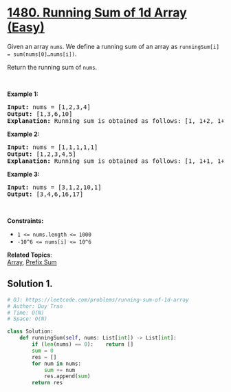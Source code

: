 # [1480. Running Sum of 1d Array (Easy)](https://leetcode.com/problems/running-sum-of-1d-array)

<p>Given an array <code>nums</code>. We define a running sum of an array as&nbsp;<code>runningSum[i] = sum(nums[0]&hellip;nums[i])</code>.</p>

<p>Return the running sum of <code>nums</code>.</p>

<p>&nbsp;</p>
<p><strong class="example">Example 1:</strong></p>

<pre>
<strong>Input:</strong> nums = [1,2,3,4]
<strong>Output:</strong> [1,3,6,10]
<strong>Explanation:</strong> Running sum is obtained as follows: [1, 1+2, 1+2+3, 1+2+3+4].</pre>

<p><strong class="example">Example 2:</strong></p>

<pre>
<strong>Input:</strong> nums = [1,1,1,1,1]
<strong>Output:</strong> [1,2,3,4,5]
<strong>Explanation:</strong> Running sum is obtained as follows: [1, 1+1, 1+1+1, 1+1+1+1, 1+1+1+1+1].</pre>

<p><strong class="example">Example 3:</strong></p>

<pre>
<strong>Input:</strong> nums = [3,1,2,10,1]
<strong>Output:</strong> [3,4,6,16,17]
</pre>

<p>&nbsp;</p>
<p><strong>Constraints:</strong></p>

<ul>
	<li><code>1 &lt;= nums.length &lt;= 1000</code></li>
	<li><code>-10^6&nbsp;&lt;= nums[i] &lt;=&nbsp;10^6</code></li>
</ul>

**Related Topics**:  
[Array](https://leetcode.com/tag/array), [Prefix Sum](https://leetcode.com/tag/prefix-sum)

## Solution 1.

```py
# OJ: https://leetcode.com/problems/running-sum-of-1d-array
# Author: Duy Tran
# Time: O(N)
# Space: O(N)

class Solution:
    def runningSum(self, nums: List[int]) -> List[int]:
        if (len(nums) == 0):    return []
        sum = 0
        res = []
        for num in nums:
            sum += num
            res.append(sum)
        return res
```
